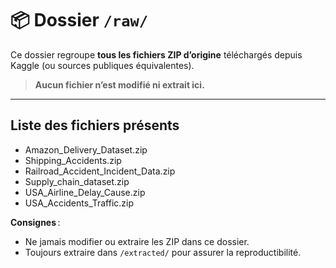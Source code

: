 # 📦 Dossier `/raw/`

Ce dossier regroupe **tous les fichiers ZIP d’origine** téléchargés depuis Kaggle (ou sources publiques équivalentes).
> **Aucun fichier n’est modifié ni extrait ici.**

---

## Liste des fichiers présents

- Amazon_Delivery_Dataset.zip
- Shipping_Accidents.zip
- Railroad_Accident_Incident_Data.zip
- Supply_chain_dataset.zip
- USA_Airline_Delay_Cause.zip
- USA_Accidents_Traffic.zip

**Consignes** :
- Ne jamais modifier ou extraire les ZIP dans ce dossier.
- Toujours extraire dans `/extracted/` pour assurer la reproductibilité.